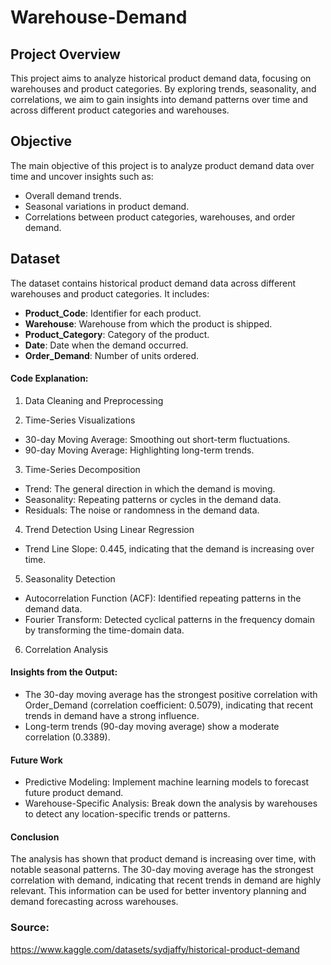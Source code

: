 # Warehouse-Demand

## Project Overview

This project aims to analyze historical product demand data, focusing on warehouses and product categories. By exploring trends, seasonality, and correlations, we aim to gain insights into demand patterns over time and across different product categories and warehouses.

## Objective

The main objective of this project is to analyze product demand data over time and uncover insights such as:
- Overall demand trends.
- Seasonal variations in product demand.
- Correlations between product categories, warehouses, and order demand.

## Dataset

The dataset contains historical product demand data across different warehouses and product categories. It includes:

- **Product_Code**: Identifier for each product.
- **Warehouse**: Warehouse from which the product is shipped.
- **Product_Category**: Category of the product.
- **Date**: Date when the demand occurred.
- **Order_Demand**: Number of units ordered.
 
#### Code Explanation:

1. Data Cleaning and Preprocessing

2. Time-Series Visualizations
- 30-day Moving Average: Smoothing out short-term fluctuations.
- 90-day Moving Average: Highlighting long-term trends.

3. Time-Series Decomposition
- Trend: The general direction in which the demand is moving.
- Seasonality: Repeating patterns or cycles in the demand data.
- Residuals: The noise or randomness in the demand data.

4. Trend Detection Using Linear Regression
- Trend Line Slope: 0.445, indicating that the demand is increasing over time.

5. Seasonality Detection
- Autocorrelation Function (ACF): Identified repeating patterns in the demand data.
- Fourier Transform: Detected cyclical patterns in the frequency domain by transforming the time-domain data.

6. Correlation Analysis

#### Insights from the Output:

- The 30-day moving average has the strongest positive correlation with Order_Demand (correlation coefficient: 0.5079), indicating that recent trends in demand have a strong influence.
- Long-term trends (90-day moving average) show a moderate correlation (0.3389).

#### Future Work

- Predictive Modeling: Implement machine learning models to forecast future product demand.
- Warehouse-Specific Analysis: Break down the analysis by warehouses to detect any location-specific trends or patterns.

#### Conclusion

The analysis has shown that product demand is increasing over time, with notable seasonal patterns. The 30-day moving average has the strongest correlation with demand, indicating that recent trends in demand are highly relevant. This information can be used for better inventory planning and demand forecasting across warehouses.

### Source:

https://www.kaggle.com/datasets/sydjaffy/historical-product-demand
